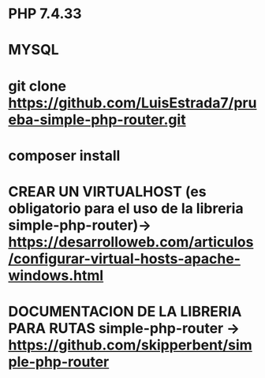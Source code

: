 # PHP 7.4.33
# MYSQL
# git clone https://github.com/LuisEstrada7/prueba-simple-php-router.git
# composer install
# CREAR UN VIRTUALHOST (es obligatorio para el uso de la libreria simple-php-router)-> https://desarrolloweb.com/articulos/configurar-virtual-hosts-apache-windows.html
# DOCUMENTACION DE LA LIBRERIA PARA RUTAS simple-php-router -> https://github.com/skipperbent/simple-php-router 